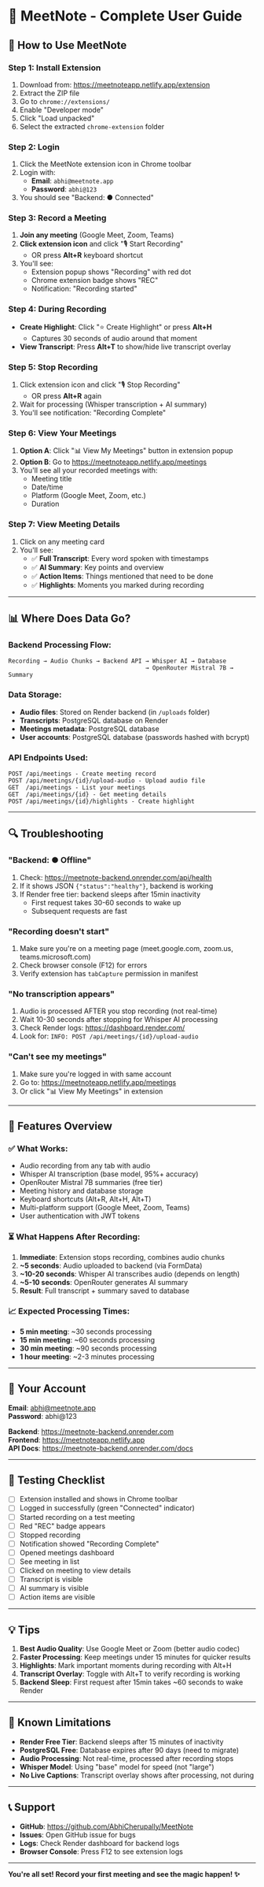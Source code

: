 # 🎯 MeetNote - Complete User Guide

## 📖 How to Use MeetNote

### Step 1: Install Extension
1. Download from: https://meetnoteapp.netlify.app/extension
2. Extract the ZIP file
3. Go to `chrome://extensions/`
4. Enable "Developer mode"
5. Click "Load unpacked"
6. Select the extracted `chrome-extension` folder

### Step 2: Login
1. Click the MeetNote extension icon in Chrome toolbar
2. Login with:
   - **Email**: `abhi@meetnote.app`
   - **Password**: `abhi@123`
3. You should see "Backend: ● Connected"

### Step 3: Record a Meeting
1. **Join any meeting** (Google Meet, Zoom, Teams)
2. **Click extension icon** and click "🎙️ Start Recording"
   - OR press **Alt+R** keyboard shortcut
3. You'll see:
   - Extension popup shows "Recording" with red dot
   - Chrome extension badge shows "REC"
   - Notification: "Recording started"

### Step 4: During Recording
- **Create Highlight**: Click "⭐ Create Highlight" or press **Alt+H**
  - Captures 30 seconds of audio around that moment
- **View Transcript**: Press **Alt+T** to show/hide live transcript overlay

### Step 5: Stop Recording
1. Click extension icon and click "🎙️ Stop Recording"
   - OR press **Alt+R** again
2. Wait for processing (Whisper transcription + AI summary)
3. You'll see notification: "Recording Complete"

### Step 6: View Your Meetings
1. **Option A**: Click "📊 View My Meetings" button in extension popup
2. **Option B**: Go to https://meetnoteapp.netlify.app/meetings
3. You'll see all your recorded meetings with:
   - Meeting title
   - Date/time
   - Platform (Google Meet, Zoom, etc.)
   - Duration

### Step 7: View Meeting Details
1. Click on any meeting card
2. You'll see:
   - ✅ **Full Transcript**: Every word spoken with timestamps
   - ✅ **AI Summary**: Key points and overview
   - ✅ **Action Items**: Things mentioned that need to be done
   - ✅ **Highlights**: Moments you marked during recording

---

## 📊 Where Does Data Go?

### Backend Processing Flow:
```
Recording → Audio Chunks → Backend API → Whisper AI → Database
                                       → OpenRouter Mistral 7B → Summary
```

### Data Storage:
- **Audio files**: Stored on Render backend (in `/uploads` folder)
- **Transcripts**: PostgreSQL database on Render
- **Meetings metadata**: PostgreSQL database
- **User accounts**: PostgreSQL database (passwords hashed with bcrypt)

### API Endpoints Used:
```
POST /api/meetings - Create meeting record
POST /api/meetings/{id}/upload-audio - Upload audio file
GET  /api/meetings - List your meetings
GET  /api/meetings/{id} - Get meeting details
POST /api/meetings/{id}/highlights - Create highlight
```

---

## 🔍 Troubleshooting

### "Backend: ● Offline"
1. Check: https://meetnote-backend.onrender.com/api/health
2. If it shows JSON `{"status":"healthy"}`, backend is working
3. If Render free tier: backend sleeps after 15min inactivity
   - First request takes 30-60 seconds to wake up
   - Subsequent requests are fast

### "Recording doesn't start"
1. Make sure you're on a meeting page (meet.google.com, zoom.us, teams.microsoft.com)
2. Check browser console (F12) for errors
3. Verify extension has `tabCapture` permission in manifest

### "No transcription appears"
1. Audio is processed AFTER you stop recording (not real-time)
2. Wait 10-30 seconds after stopping for Whisper AI processing
3. Check Render logs: https://dashboard.render.com/
4. Look for: `INFO: POST /api/meetings/{id}/upload-audio`

### "Can't see my meetings"
1. Make sure you're logged in with same account
2. Go to: https://meetnoteapp.netlify.app/meetings
3. Or click "📊 View My Meetings" in extension

---

## 🎨 Features Overview

### ✅ What Works:
- Audio recording from any tab with audio
- Whisper AI transcription (base model, 95%+ accuracy)
- OpenRouter Mistral 7B summaries (free tier)
- Meeting history and database storage
- Keyboard shortcuts (Alt+R, Alt+H, Alt+T)
- Multi-platform support (Google Meet, Zoom, Teams)
- User authentication with JWT tokens

### ⏳ What Happens After Recording:
1. **Immediate**: Extension stops recording, combines audio chunks
2. **~5 seconds**: Audio uploaded to backend (via FormData)
3. **~10-20 seconds**: Whisper AI transcribes audio (depends on length)
4. **~5-10 seconds**: OpenRouter generates AI summary
5. **Result**: Full transcript + summary saved to database

### 📈 Expected Processing Times:
- **5 min meeting**: ~30 seconds processing
- **15 min meeting**: ~60 seconds processing
- **30 min meeting**: ~90 seconds processing
- **1 hour meeting**: ~2-3 minutes processing

---

## 🔐 Your Account

**Email**: abhi@meetnote.app  
**Password**: abhi@123

**Backend**: https://meetnote-backend.onrender.com  
**Frontend**: https://meetnoteapp.netlify.app  
**API Docs**: https://meetnote-backend.onrender.com/docs

---

## 🧪 Testing Checklist

- [ ] Extension installed and shows in Chrome toolbar
- [ ] Logged in successfully (green "Connected" indicator)
- [ ] Started recording on a test meeting
- [ ] Red "REC" badge appears
- [ ] Stopped recording
- [ ] Notification showed "Recording Complete"
- [ ] Opened meetings dashboard
- [ ] See meeting in list
- [ ] Clicked on meeting to view details
- [ ] Transcript is visible
- [ ] AI summary is visible
- [ ] Action items are visible

---

## 💡 Tips

1. **Best Audio Quality**: Use Google Meet or Zoom (better audio codec)
2. **Faster Processing**: Keep meetings under 15 minutes for quicker results
3. **Highlights**: Mark important moments during recording with Alt+H
4. **Transcript Overlay**: Toggle with Alt+T to verify recording is working
5. **Backend Sleep**: First request after 15min takes ~60 seconds to wake Render

---

## 🚨 Known Limitations

- **Render Free Tier**: Backend sleeps after 15 minutes of inactivity
- **PostgreSQL Free**: Database expires after 90 days (need to migrate)
- **Audio Processing**: Not real-time, processed after recording stops
- **Whisper Model**: Using "base" model for speed (not "large")
- **No Live Captions**: Transcript overlay shows after processing, not during

---

## 📞 Support

- **GitHub**: https://github.com/AbhiCherupally/MeetNote
- **Issues**: Open GitHub issue for bugs
- **Logs**: Check Render dashboard for backend logs
- **Browser Console**: Press F12 to see extension logs

---

**You're all set! Record your first meeting and see the magic happen! ✨**
